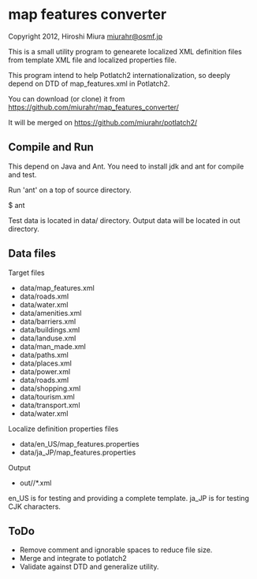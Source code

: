 map features converter
=========================

  Copyright 2012,  Hiroshi Miura <miurahr@osmf.jp>

This is a small utility program to genearete localized XML definition files
from template XML file and localized properties file.

This program intend to help Potlatch2 internationalization, so deeply 
depend on DTD of map_features.xml in Potlatch2.

You can download (or clone) it from
https://github.com/miurahr/map_features_converter/

It will be merged on 
https://github.com/miurahr/potlatch2/

Compile and Run
--------

 This depend on Java and Ant.
 You need to install jdk and ant for compile and test. 

 Run 'ant' on a top of source directory.

 $ ant

Test data is located in data/ directory.
 Output data will be located in out directory.

Data files
-------------

Target files

 * data/map_features.xml
 * data/roads.xml
 * data/water.xml
 * data/amenities.xml
 * data/barriers.xml
 * data/buildings.xml
 * data/landuse.xml
 * data/man_made.xml
 * data/paths.xml
 * data/places.xml
 * data/power.xml
 * data/roads.xml
 * data/shopping.xml
 * data/tourism.xml
 * data/transport.xml
 * data/water.xml

Localize definition properties files

 * data/en_US/map_features.properties
 * data/ja_JP/map_features.properties

Output

 * out/<locale>/*.xml

 en_US is for testing and providing a complete template.
 ja_JP is for testing CJK characters.

ToDo
-------------

 * Remove comment and ignorable spaces to reduce file size.
 * Merge and integrate to potlatch2
 * Validate against DTD and generalize utility.
